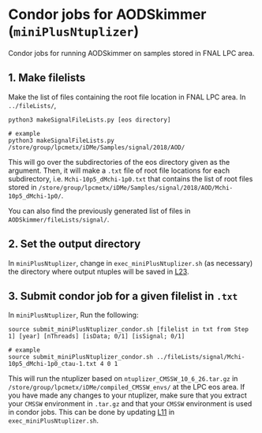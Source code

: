 # Condor jobs for AODSkimmer (`miniPlusNtuplizer`)
Condor jobs for running AODSkimmer on samples stored in FNAL LPC area.

## 1. Make filelists
Make the list of files containing the root file location in FNAL LPC area. In `../fileLists/`, 

```
python3 makeSignalFileLists.py [eos directory] 

# example
python3 makeSignalFileLists.py /store/group/lpcmetx/iDMe/Samples/signal/2018/AOD/
```

This will go over the subdirectories of the eos directory given as the argument. Then, it will make a `.txt` file of root file locations for each subdirectory, i.e. `Mchi-10p5_dMchi-1p0.txt` that contains the list of root files stored in `/store/group/lpcmetx/iDMe/Samples/signal/2018/AOD/Mchi-10p5_dMchi-1p0/`. 

You can also find the previously generated list of files in `AODSkimmer/fileLists/signal/`.

## 2. Set the output directory
In `miniPlusNtuplizer`, change in `exec_miniPlusNtuplizer.sh` (as necessary) the directory where output ntuples will be saved in [L23](https://github.com/kyungminparkdrums/iDMe/blob/main/AODSkimmer/condor/miniPlusNtuplizer/exec_miniPlusNtuplizer.sh#L23).

## 3. Submit condor job for a given filelist in `.txt`
In `miniPlusNtuplizer`, Run the following:
```
source submit_miniPlusNtuplizer_condor.sh [filelist in txt from Step 1] [year] [nThreads] [isData; 0/1] [isSignal; 0/1]

# example
source submit_miniPlusNtuplizer_condor.sh ../fileLists/signal/Mchi-10p5_dMchi-1p0_ctau-1.txt 4 0 1
```

This will run the ntuplizer based on `ntuplizer_CMSSW_10_6_26.tar.gz` in `/store/group/lpcmetx/iDMe/compiled_CMSSW_envs/` at the LPC eos area. If you have made any changes to your ntuplizer, make sure that you extract your `CMSSW` environment in `.tar.gz` and that your `CMSSW` environment is used in condor jobs. This can be done by updating [L11](https://github.com/kyungminparkdrums/iDMe/blob/main/AODSkimmer/condor/miniPlusNtuplizer/exec_miniPlusNtuplizer.sh#L11C1-L11C6) in `exec_miniPlusNtuplizer.sh`.  
